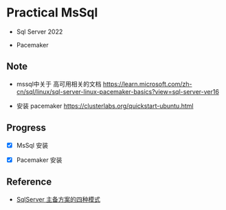 # Practical MsSql

- Sql Server 2022

- Pacemaker

## Note

- mssql中关于 高可用相关的文档
    <https://learn.microsoft.com/zh-cn/sql/linux/sql-server-linux-pacemaker-basics?view=sql-server-ver16>

- 安装 pacemaker
    <https://clusterlabs.org/quickstart-ubuntu.html>

## Progress

- [x] MsSql 安装

- [x] Pacemaker 安装

## Reference

- [SqlServer 主备方案的四种模式](https://www.cnblogs.com/xuefy/p/12357194.html)
